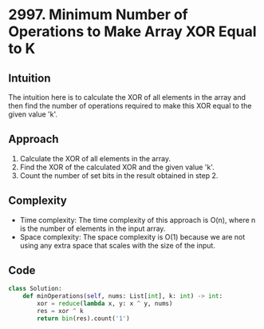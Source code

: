 # 2997. Minimum Number of Operations to Make Array XOR Equal to K
## Intuition
The intuition here is to calculate the XOR of all elements in the array and then find the number of operations required to make this XOR equal to the given value 'k'.

## Approach
1. Calculate the XOR of all elements in the array.
2. Find the XOR of the calculated XOR and the given value 'k'.
3. Count the number of set bits in the result obtained in step 2.

## Complexity
- Time complexity:
The time complexity of this approach is O(n), where n is the number of elements in the input array.
- Space complexity:
The space complexity is O(1) because we are not using any extra space that scales with the size of the input.

## Code
```python
class Solution:
    def minOperations(self, nums: List[int], k: int) -> int:
        xor = reduce(lambda x, y: x ^ y, nums)
        res = xor ^ k
        return bin(res).count('1')
```